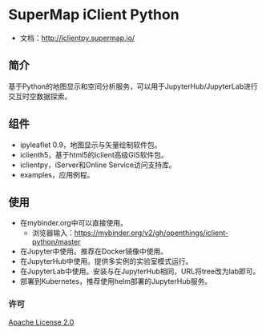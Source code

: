 # SuperMap iClient Python 

- 文档：http://iclientpy.supermap.io/

## 简介

基于Python的地图显示和空间分析服务，可以用于JupyterHub/JupyterLab进行交互时空数据探索。

## 组件

- ipyleaflet 0.9，地图显示与矢量绘制软件包。
- iclienth5，基于html5的iclient高级GIS软件包。
- iclientpy，iServer和Online Service访问支持库。
- examples，应用例程。

## 使用 

- 在mybinder.org中可以直接使用。
  - 浏览器输入：https://mybinder.org/v2/gh/openthings/iclient-python/master
- 在Jupyter中使用。推荐在Docker镜像中使用。
- 在JupyterHub中使用。提供多实例的实验室模式运行。
- 在JupyterLab中使用。安装与在JupyterHub相同，URL将tree改为lab即可。
- 部署到Kubernetes，推荐使用helm部署的JupyterHub服务。

### 许可

[ Apache License 2.0 ](./LICENSE)



